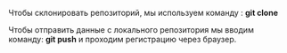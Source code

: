 Чтобы склонировать репозиторий, мы используем команду :
**git clone**

Чтобы отправить данные с локального репозитория мы вводим команду: **git push**
и проходим регистрацию через браузер.